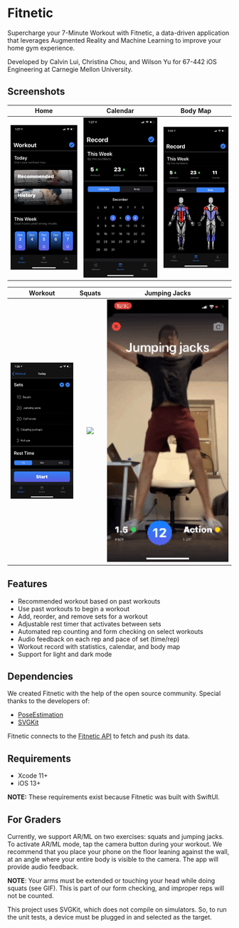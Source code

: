 # Fitnetic
Supercharge your 7-Minute Workout with Fitnetic, a data-driven application that leverages Augmented Reality and Machine Learning to improve your home gym experience.

Developed by Calvin Lui, Christina Chou, and Wilson Yu for 67-442 iOS Engineering at Carnegie Mellon University.

## Screenshots
| Home | Calendar | Body Map |
| :----: | :----: | :----: |
| <img src="Screenshots/fitneticHome.jpeg"> | <img src="Screenshots/fitneticCalendar.jpeg"> | <img src="Screenshots/fitneticBodymap.jpeg"> |

| Workout | Squats | Jumping Jacks |
| :----: | :----: | :----: |
| <img src="Screenshots/fitneticWorkout.jpeg"> | <img src="Screenshots/fitneticSquats.gif" width="1125"> | <img src="Screenshots/fitneticJumping.gif" width="1125"> |

## Features
- Recommended workout based on past workouts
- Use past workouts to begin a workout
- Add, reorder, and remove sets for a workout
- Adjustable rest timer that activates between sets
- Automated rep counting and form checking on select workouts
- Audio feedback on each rep and pace of set (time/rep)
- Workout record with statistics, calendar, and body map
- Support for light and dark mode

## Dependencies
We created Fitnetic with the help of the open source community. Special thanks to the developers of:
- [PoseEstimation](https://github.com/tucan9389/PoseEstimation-CoreML)
- [SVGKit](https://github.com/SVGKit/SVGKit)

Fitnetic connects to the [Fitnetic API](https://github.com/wiyu98/fitnetic-api) to fetch and push its data.

## Requirements
- Xcode 11+
- iOS 13+

**NOTE:** These requirements exist because Fitnetic was built with SwiftUI.

## For Graders
Currently, we support AR/ML on two exercises: squats and jumping jacks. To activate AR/ML mode, tap the camera button during your workout. We recommend that you place your phone on the floor leaning against the wall, at an angle where your entire body is visible to the camera. The app will provide audio feedback.

**NOTE**: Your arms must be extended or touching your head while doing squats (see GIF). This is part of our form checking, and improper reps will not be counted.

This project uses SVGKit, which does not compile on simulators. So, to run the unit tests, a device must be plugged in and selected as the target.
